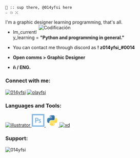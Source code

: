     👋 :: sup there, @014yfsi here                                                                                              ⎯⠀❐⠀⤬
I'm a graphic designer learning programming, that's all.
<img align="right" alt="Codificación" width="400" src="https://cdn.dribbble.com/users/2716461/screenshots/11013019/graphic_design_icon_-_animation_dribbble_gif.gif">

- Im_currently_learning = **"Python and programming in general."**

- You can contact me through discord as **! z014yfsi_#0014**

- **Open comms > Graphic Designer**

- **ñ / ENG.**

<h3 align="left">Connect with me:</h3>
<p align="left">
<a href="https://twitter.com/014yfsi" target="blank"><img align="center" src="https://raw.githubusercontent.com/rahuldkjain/github-profile-readme-generator/master/src/images/icons/Social/twitter.svg" alt="014yfsi" height="30" width="40" /></a>
<a href="https://www.youtube.com/c/olayfsi" target="blank"><img align="center" src="https://raw.githubusercontent.com/rahuldkjain/github-profile-readme-generator/master/src/images/icons/Social/youtube.svg" alt="olayfsi" height="30" width="40" /></a>
</p>

<h3 align="left">Languages and Tools:</h3>
<p align="left"> <a href="https://www.adobe.com/in/products/illustrator.html" target="_blank" rel="noreferrer"> <img src="https://www.vectorlogo.zone/logos/adobe_illustrator/adobe_illustrator-icon.svg" alt="illustrator" width="40" height="40"/> </a> <a href="https://www.photoshop.com/en" target="_blank" rel="noreferrer"> <img src="https://raw.githubusercontent.com/devicons/devicon/master/icons/photoshop/photoshop-line.svg" alt="photoshop" width="40" height="40"/> </a> <a href="https://www.python.org" target="_blank" rel="noreferrer"> <img src="https://raw.githubusercontent.com/devicons/devicon/master/icons/python/python-original.svg" alt="python" width="40" height="40"/> </a> <a href="https://www.adobe.com/products/xd.html" target="_blank" rel="noreferrer"> <img src="https://cdn.worldvectorlogo.com/logos/adobe-xd.svg" alt="xd" width="40" height="40"/> </a> </p>

<h3 align="left">Support:</h3>
<p><a href="https://ko-fi.com/014yfsi"> <img align="left" src="https://cdn.ko-fi.com/cdn/kofi3.png?v=3" height="50" width="210" alt="014yfsi" /></a></p><br><br>

